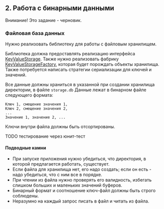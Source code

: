 ## 2. Работа с бинарными данными

Внимание! Это задание - черновик.

### Файловая база данных
Нужно реализовать библиотеку для работы с файловым хранилищем.

Библиотека должна предоставлять реализацию интерфейса [KeyValueStorage](../homework-base/src/main/java/ru/mipt/java2016/homework/base/task2/KeyValueStorage.java).
Также нужно реализовать фабрику [KeyValueStorageFactory](../homework-base/src/main/java/ru/mipt/java2016/homework/base/task2/KeyValueStorageFactory.java),
которая будет порождать объекты хранилища. Также потребуется написать стратегии сериализации для ключей и значений.

Все данные должны храниться в указанной при создании хранилища директории, в файле `storage.db`
Данные лежат в бинарном файле следующего формата:

```
Ключ 1, смещение значения 1,
Ключ 2, смещение значения 2,
...
Значение 1, значение 2, ...
```

Ключи внутри файла должны быть отсортированы.

TODO тестирование через юнит-тест

#### Подводные камни

* При запуске приложения нужно убедиться, что директория, в которой предлагается работать, существует.
* Если файла для хранилища нет, его надо создать; если он есть - надо убедиться, что с ним все в порядке.
* При чтении из файла нужно проверять его валидность, избегать слишком больших и маленьких значений буферов.
* Бинарный формат и соотношение ключ-файл должны быть строго соблюдены.
* Неразумно на каждый запрос писать в файл и читать из файла.
